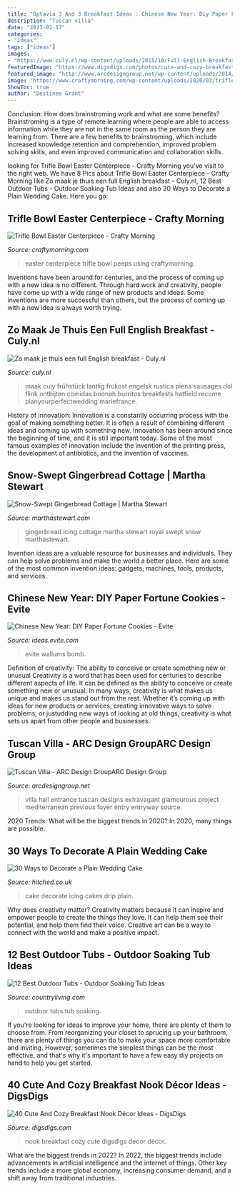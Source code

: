 ```yaml
---
title: "Optavia 3 And 3 Breakfast Ideas : Chinese New Year: Diy Paper Fortune Cookies"
description: "Tuscan villa"
date: "2023-02-17"
categories:
- "ideas"
tags: ["ideas"]
images:
- "https://www.culy.nl/wp-content/uploads/2015/10/Full-English-Breakfast3.jpg"
featuredImage: "https://www.digsdigs.com/photos/cute-and-cozy-breakfast-nook-decor-ideas-21-554x752.jpg"
featured_image: "http://www.arcdesigngroup.net/wp-content/uploads/2014/09/McCahillIMG_5092.jpg"
image: "https://www.craftymorning.com/wp-content/uploads/2020/03/trifle-bowl-easter-centerpiece.jpg"
ShowToc: true
author: "Destinee Grant"
---
```



Conclusion: How does brainstroming work and what are some benefits?
Brainstroming is a type of remote learning where people are able to access information while they are not in the same room as the person they are learning from. There are a few benefits to brainstroming, which include increased knowledge retention and comprehension, improved problem solving skills, and even improved communication and collaboration skills.

	

		
looking for Trifle Bowl Easter Centerpiece - Crafty Morning you've visit to the right web. We have 8 Pics about Trifle Bowl Easter Centerpiece - Crafty Morning like Zo maak je thuis een full English breakfast - Culy.nl, 12 Best Outdoor Tubs - Outdoor Soaking Tub Ideas and also 30 Ways to Decorate a Plain Wedding Cake. Here you go:
		
    
## Trifle Bowl Easter Centerpiece - Crafty Morning

<img loading=lazy src="https://www.craftymorning.com/wp-content/uploads/2020/03/trifle-bowl-easter-centerpiece.jpg" onerror="this.onerror=null;this.src='https://tse3.mm.bing.net/th?id=OIP.eB23eEcBSVY_QJxlJp5t3wHaLH&amp;pid=15.1';" alt="Trifle Bowl Easter Centerpiece - Crafty Morning">

_Source: craftymorning.com_

>easter centerpiece trifle bowl peeps using craftymorning. 

	

Inventions have been around for centuries, and the process of coming up with a new idea is no different. Through hard work and creativity, people have come up with a wide range of new products and ideas. Some inventions are more successful than others, but the process of coming up with a new idea is always worth trying.

    
## Zo Maak Je Thuis Een Full English Breakfast - Culy.nl

<img loading=lazy src="https://www.culy.nl/wp-content/uploads/2015/10/Full-English-Breakfast3.jpg" onerror="this.onerror=null;this.src='https://tse2.mm.bing.net/th?id=OIP.yhOV66fdkn8LJadYsbVSdgHaJ4&amp;pid=15.1';" alt="Zo maak je thuis een full English breakfast - Culy.nl">

_Source: culy.nl_

>maak culy frühstück lantlig frukost engelsk rustica piena sausages dol flink ontbijten comidas boonah burritos breakfasts hatfield recome planyourperfectwedding mariefrance. 

	

History of innovation:
Innovation is a constantly occurring process with the goal of making something better. It is often a result of combining different ideas and coming up with something new. Innovation has been around since the beginning of time, and it is still important today. Some of the most famous examples of innovation include the invention of the printing press, the development of antibiotics, and the invention of vaccines.

    
## Snow-Swept Gingerbread Cottage | Martha Stewart

<img loading=lazy src="http://assets.marthastewart.com/styles/wmax-1500/d28/a97097_hol09_house_snowswept/a97097_hol09_house_snowswept_sq.jpg?itok=eA1H2czH" onerror="this.onerror=null;this.src='https://tse2.mm.bing.net/th?id=OIP.q6B_JdpVCniVI0lJQymhbgHaHa&amp;pid=15.1';" alt="Snow-Swept Gingerbread Cottage | Martha Stewart">

_Source: marthastewart.com_

>gingerbread icing cottage martha stewart royal swept snow marthastewart. 

	

Invention ideas are a valuable resource for businesses and individuals. They can help solve problems and make the world a better place. Here are some of the most common invention ideas: gadgets, machines, tools, products, and services.

    
## Chinese New Year: DIY Paper Fortune Cookies - Evite

<img loading=lazy src="https://ideas.evite.com/media/Blog-DIY-Fortune-Cookies-JB-1200.jpg" onerror="this.onerror=null;this.src='https://tse2.mm.bing.net/th?id=OIP.zVqJt1j8bOXhxEEWV7CB1AHaKF&amp;pid=15.1';" alt="Chinese New Year: DIY Paper Fortune Cookies - Evite">

_Source: ideas.evite.com_

>evite wallums bomb. 

	

Definition of creativity: The ability to conceive or create something new or unusual
Creativity is a word that has been used for centuries to describe different aspects of life. It can be defined as the ability to conceive or create something new or unusual. In many ways, creativity is what makes us unique and makes us stand out from the rest. Whether it’s coming up with ideas for new products or services, creating innovative ways to solve problems, or justudding new ways of looking at old things, creativity is what sets us apart from other people and businesses.

    
## Tuscan Villa - ARC Design GroupARC Design Group

<img loading=lazy src="http://www.arcdesigngroup.net/wp-content/uploads/2014/09/McCahillIMG_5092.jpg" onerror="this.onerror=null;this.src='https://tse4.mm.bing.net/th?id=OIP.VI-yrk1k2L_phP3odnvJ0QHaLH&amp;pid=15.1';" alt="Tuscan Villa - ARC Design GroupARC Design Group">

_Source: arcdesigngroup.net_

>villa hall entrance tuscan designs extravagant glamourous project mediterranean previous foyer entry entryway source. 

	

2020 Trends: What will be the biggest trends in 2020?
In 2020, many things are possible.

    
## 30 Ways To Decorate A Plain Wedding Cake

<img loading=lazy src="https://cdn0.hitched.co.uk/articles/images/5/2/2/7/img_67225/3.png" onerror="this.onerror=null;this.src='https://tse1.mm.bing.net/th?id=OIP.UG1xBcLobnY9iITlTuw2zgHaLH&amp;pid=15.1';" alt="30 Ways to Decorate a Plain Wedding Cake">

_Source: hitched.co.uk_

>cake decorate icing cakes drip plain. 

	

Why does creativity matter?
Creativity matters because it can inspire and empower people to create the things they love. It can help them see their potential, and help them find their voice. Creative art can be a way to connect with the world and make a positive impact.

    
## 12 Best Outdoor Tubs - Outdoor Soaking Tub Ideas

<img loading=lazy src="https://hips.hearstapps.com/hmg-prod.s3.amazonaws.com/images/outdoor-tubs-1582572577.jpg?crop=1.00xw:0.752xh;0,0.221xh&amp;resize=1200:*" onerror="this.onerror=null;this.src='https://tse3.mm.bing.net/th?id=OIP.LagXPTBwROI5kz4LQjkOSwHaDt&amp;pid=15.1';" alt="12 Best Outdoor Tubs - Outdoor Soaking Tub Ideas">

_Source: countryliving.com_

>outdoor tubs tub soaking. 

	

If you're looking for ideas to improve your home, there are plenty of them to choose from. From reorganizing your closet to sprucing up your bathroom, there are plenty of things you can do to make your space more comfortable and inviting. However, sometimes the simplest things can be the most effective, and that's why it's important to have a few easy diy projects on hand to help you get started.

    
## 40 Cute And Cozy Breakfast Nook Décor Ideas - DigsDigs

<img loading=lazy src="https://www.digsdigs.com/photos/cute-and-cozy-breakfast-nook-decor-ideas-21-554x752.jpg" onerror="this.onerror=null;this.src='https://tse3.mm.bing.net/th?id=OIP.qSSKoVFK7UwY9eIkEQrSeQHaKD&amp;pid=15.1';" alt="40 Cute And Cozy Breakfast Nook Décor Ideas - DigsDigs">

_Source: digsdigs.com_

>nook breakfast cozy cute digsdigs decor décor. 

	

What are the biggest trends in 2022?
In 2022, the biggest trends include advancements in artificial intelligence and the internet of things. Other key trends include a more global economy, increasing consumer demand, and a shift away from traditional industries.

